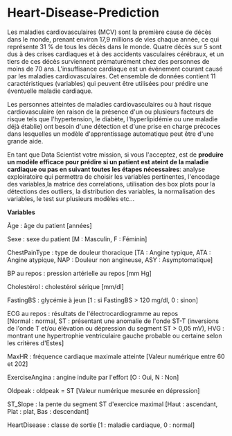 # Heart-Disease-Prediction

Les maladies cardiovasculaires (MCV) sont la première cause de décès dans le monde, prenant environ 17,9 millions de vies chaque année, ce qui représente 31 % de tous les décès dans le monde. Quatre décès sur 5 sont dus à des crises cardiaques et à des accidents vasculaires cérébraux, et un tiers de ces décès surviennent prématurément chez des personnes de moins de 70 ans. L'insuffisance cardiaque est un événement courant causé par les maladies cardiovasculaires.
 Cet ensemble de données contient 11 caractéristiques (variables) qui peuvent être utilisées pour prédire une éventuelle maladie cardiaque.

Les personnes atteintes de maladies cardiovasculaires ou à haut risque cardiovasculaire (en raison de la présence d'un ou plusieurs facteurs de risque tels que l'hypertension, le diabète, l'hyperlipidémie ou une maladie déjà établie) ont besoin d'une détection et d'une prise en charge précoces dans lesquelles un modèle d'apprentissage automatique peut être d'une grande aide. 

En tant que Data Scientist votre mission, si vous l'acceptez, est de **produire un modèle efficace pour prédire si un patient est ateint de la maladie cardiaque ou pas en suivant toutes les étapes nécessaires**: analyse exploiratoire qui permettra de choisir les variables pertinentes, l'encodage des variables,la matrice des correlations, utilisation des box plots pour la détections des outliers, la distribution des variables, la normalisation des variables, le test sur plusieurs modèles etc...


**Variables**

Âge : âge du patient [années]

Sexe : sexe du patient [M : Masculin, F : Féminin]

ChestPainType : type de douleur thoracique [TA : Angine typique, ATA : Angine atypique, NAP : Douleur non angineuse, ASY : Asymptomatique]

BP au repos : pression artérielle au repos [mm Hg]

Cholestérol : cholestérol sérique [mm/dl]

FastingBS : glycémie à jeun [1 : si FastingBS > 120 mg/dl, 0 : sinon]

ECG au repos : résultats de l'électrocardiogramme au repos [Normal : normal, ST : présentant une anomalie de l'onde ST-T (inversions de l'onde T et/ou élévation ou dépression du segment ST > 0,05 mV), HVG : montrant une hypertrophie ventriculaire gauche probable ou certaine selon les critères d'Estes]

MaxHR : fréquence cardiaque maximale atteinte [Valeur numérique entre 60 et 202]

ExerciseAngina : angine induite par l'effort [O : Oui, N : Non]

Oldpeak : oldpeak = ST [Valeur numérique mesurée en dépression]

ST_Slope : la pente du segment ST d'exercice maximal [Haut : ascendant, Plat : plat, Bas : descendant]

HeartDisease : classe de sortie [1 : maladie cardiaque, 0 : normal]
